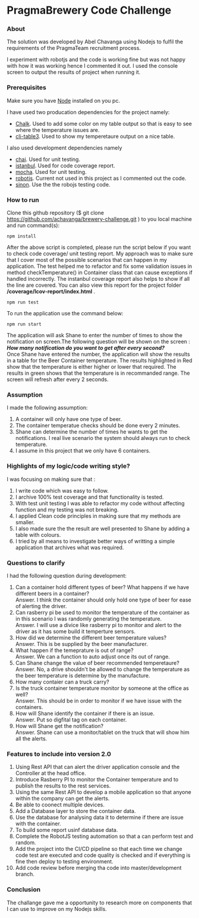 # PragmaBrewery Code Challenge

### About
The solution was developed by Abel Chavanga using Nodejs to fulfil the requirements of the PragmaTeam recruitment process.

I experiment with robotjs and the code is working fine but was not happy with how it was working hence I commented it out. I used the console screen to output the results of project when running it.

### Prerequisites
Make sure you have [Node](https://nodejs.org/en/download/) installed on you pc. 

I have used two producation dependencies for the project namely:
- [Chalk](https://www.npmjs.com/package/chalk). Used to add some color on my table output so that is easy to see where the temperature issues are.
- [cli-table3](https://www.npmjs.com/package/cli-table3). Used to show my temperetaure output on a nice table.

I also used development dependencies namely
- [chai](https://www.chaijs.com/guide/installation/#nodejs). Used for unit testing.
- [istanbul](https://www.npmjs.com/package/istanbul). Used for code coverage report.
- [mocha](https://mochajs.org/). Used for unit testing.
- [robotjs](https://www.npmjs.com/package/robotjs). Current not used in this project as I commented out the code.
- [sinon](https://www.npmjs.com/package/sinon). Use the the robojs testing code.

### How to run
Clone this github repository ($ git clone https://github.com/achavanga/brewery-challenge.git ) to you local machine and run command(s):
```
npm install
```
After the above script is completed, please run the script below if you want to check code coverage/ unit testing report. My approach was to make sure that I cover most of the possible scenarios that can happen in my application. The test helped me to refactor and fix some validation issues in method checkTemperature() in Container class that can cause exceptions if handled incorrectly. The instanbul coverage report also helps to show if all the line are covered. You can also view this report for the project folder **/coverage/lcov-report/index.html** .
```
npm run test
```
To run the application use the command below:
```
npm run start
```
The application will ask Shane to enter the number of times to show the notification on screen.The following question will be shown on the screen : <br/>
 ***How many notification do you want to get after every second?*** <br/>
Once Shane have entered the number, the application will show the results in a table for the Beer Container temperature. The results highlighted in Red show that the temperature is either higher or lower that required. The results in green shows that the temperature is in recommanded range. The screen will refresh after every 2 seconds.

### Assumption
I made the following assumption:
1. A container will only have one type of beer.
2. The container temperatue checks should be done every 2 minutes.
3. Shane can determine the number of times he wants to get the notifications. I real live scenario the system should always run to check temperature.
4. I assume in this project that we only have 6 containers.

### Highlights of my logic/code writing style?
I was focusing on making sure that :
1. I write code which was easy to follow.
2. I archive 100% test coverage and that functionality is tested.
3. With test unit testing I was able to refactor my code without affecting function and my testing was not breaking.
4. I applied Clean code principles in making sure that my methods are smaller.
5. I also made sure the the result are well presented to Shane by adding a table with colours.
6. I tried by all means to investigate better ways of writting a simple application that archives what was required.


### Questions to clarify
I had the following question during development:
1. Can a container hold different types of beer? What happens if we have different beers in a container?<br/>
Answer. I think the container should only hold one type of beer for ease of alerting the driver.
2. Can rasberry pi be used to monitor the temperature of the container as in this scenario I was randomly generating the temperature.<br/>
Answer. I will use a divice like rasberry pi to monitor and alert to the driver as it has some build it temperture sensors.
3. How did we determine the different beer temperature values?<br/>
Answer. This is be supplied by the beer manufacturer.
4. What happen if the temeprature is out of range? <br/>
Answer. We can a function to auto adjust once its out of range.
5. Can Shane change the value of beer recommended temperetaure?<br/>
Answer. No, a drive shouldn't be allowed to change the temperature as the beer temperature is determine by the manufacture.
6. How many contaier can a truck carry?<br/>
7. Is the truck container temperature monitor by someone at the office as well?<br/>
Answer. This should be in order to monitor if we have issue with the containers.
8. How will Shane identify the container if there is an issue.<br/>
Answer. Put so digfital tag on each container.
9. How will Shane get the notification?<br/>
Answer. Shane can use a monitor/tablet on the truck that will show him all the alerts.

### Features to include into version 2.0
1. Using Rest API that can alert the driver application console and the Controller at the head office.
2. Introduce Rasberry PI to monitor the Container temperature and to publish the results to the rest services.
3. Using the same Rest API to develop a mobile application so that anyone within the company can get the alerts.
4. Be able to coonect multiple devices.
5. Add a Database layer to store the container data.
6. Use the database for analysing data it to determine if there are issue with the container.
7. To build some report usinf database data. 
8. Complete the RobotJS testing automation so that a can perform test and random.
9. Add the project into the CI/CD pipeline so that each time we change code test are executed and code quality is checked and if everything is fine then deploy to testing environment.
10. Add code review before merging tha code into master/development branch.

### Conclusion

The challange gave me a opportunity to research more on components that I can use to improve on my Nodejs skills.